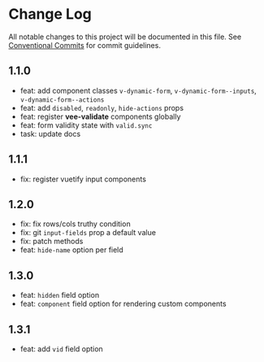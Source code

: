 # Change Log

All notable changes to this project will be documented in this file.
See [Conventional Commits](https://conventionalcommits.org) for commit guidelines.

## 1.1.0
- feat: add component classes `v-dynamic-form`, `v-dynamic-form--inputs`, `v-dynamic-form--actions`
- feat: add `disabled`, `readonly`, `hide-actions` props
- feat: register **vee-validate** components globally
- feat: form validity state with `valid.sync`
- task: update docs

## 1.1.1
- fix: register vuetify input components

## 1.2.0
- fix: fix rows/cols truthy condition
- fix: git `input-fields` prop a default value
- fix: patch methods
- feat: `hide-name` option per field

## 1.3.0
- feat: `hidden` field option
- feat: `component` field option for rendering custom components

## 1.3.1
- feat: add `vid` field option